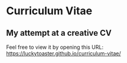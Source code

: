 # Curriculum Vitae
## My attempt at a creative CV

Feel free to view it by opening this URL:
https://luckytoaster.github.io/curriculum-vitae/
